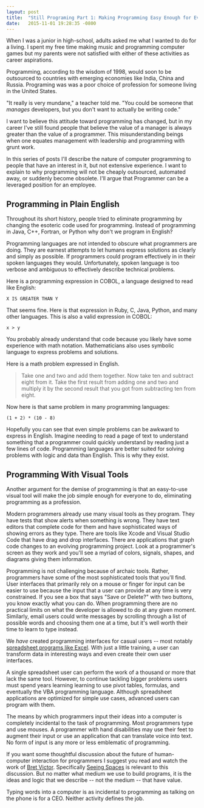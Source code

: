 ```yaml
---
layout: post
title:  "Still Programing Part 1: Making Programming Easy Enough for Everyone"
date:   2015-11-01 19:28:35 -0800
---
```


When I was a junior in high-school, adults asked me what I wanted to do for a
living. I spent my free time making music and programming computer games but my
parents were not satisfied with either of these activities as career
aspirations.

Programming, according to the wisdom of 1998, would soon to be outsourced to
countries with emerging economies like India, China and Russia.  Programing was
was a poor choice of profession for someone living in the United States.

"It really is very mundane," a teacher told me. "You could be someone that
_manages_ developers, but you don't want to actually be writing code."

I want to believe this attitude toward programming has changed, but in my career
I've still found people that believe the value of a manager is always greater
than the value of a programmer. This misunderstanding beings when one equates
management with leadership and programming with grunt work.

In this series of posts I'll describe the nature of computer programming to
people that have an interest in it, but not extensive experience.  I want to
explain to why programming will not be cheaply outsourced, automated away, or
suddenly become obsolete. I'll argue that Programmer can be a leveraged position
for an employee.

Programming in Plain English
----------------------------

Throughout its short history, people tried to eliminate programming by
changing the esoteric code used for programming. Instead of programming in
Java, C++, Fortran, or Python why don't we program in English?

Programming languages are not intended to obscure what programmers are doing.
They are earnest attempts to let humans express solutions as clearly and simply
as possible.  If programmers could program effectively in in their spoken
languages they would. Unfortunately, spoken language is too verbose and
ambiguous to effectively describe technical problems.

Here is a programming expression in COBOL, a language designed to read like English:

```
X IS GREATER THAN Y
```

That seems fine. Here is that expression in Ruby, C, Java, Python, and many
other languages. This is also a valid expression in COBOL:

```
x > y
```

You probably already understand that code because you likely have some
experience with math notation. Mathematicians also uses symbolic language to
express problems and solutions.

Here is a math problem expressed in English.

> Take one and two and add them together. Now take ten and subtract eight from it.
> Take the first result from adding one and two and multiply it by the second
> result that you got from subtracting ten from eight.

Now here is that same problem in many programming languages:

```
(1 + 2) * (10 - 8)
```

Hopefully you can see that even simple problems can be awkward to express in
English.  Imagine needing to read a page of text to understand something that a
programmer could quickly understand by reading just a few lines of code.
Programming languages are better suited for solving problems with logic and data
than English. This is why they exist.


Programming With Visual Tools
-----------------------------
Another argument for the demise of programming is that an easy-to-use visual
tool will make the job simple enough for everyone to do, eliminating programming
as a profession.

Modern programmers already use many visual tools as they program. They have
tests that show alerts when something is wrong.  They have text editors
that complete code for them and have sophisticated ways of showing errors as
they type. There are tools like Xcode and Visual Studio Code that have drag and
drop interfaces.  There are applications that graph code changes to an evolving
programming project.  Look at a programmer's screen as they work and you'll see
a myriad of colors, signals, shapes, and diagrams giving them information.

Programming is not challenging because of archaic tools. Rather, programmers
have some of the most sophisticated tools that you'll find.  User interfaces
that primarily rely on a mouse or finger for input can be easier to use because
the input that a user can provide at any time is very constrained.  If you see a
box that says "Save or Delete?" with two buttons, you know exactly what you can
do.  When programming there are no practical limits on what the developer is
allowed to do at any given moment. Similarly, email users could write messages by
scrolling through a list of possible words and choosing them one at a time,
but it's well worth their time to learn to type instead.

We _have_ created programming interfaces for casual users -- most notably
[spreadsheet programs like Excel](http://c2.com/cgi/wiki?MicrosoftExcelProgrammingLanguage).
With just a little training, a user can transform data in interesting ways and
even create their own user interfaces.

A single spreadsheet user can perform the work of a thousand or more that lack
the same tool. However, to continue tackling bigger problems users must spend
years learning learning to use pivot tables, formulas, and eventually the VBA
programming language.  Although spreadsheet applications are optimized for
simple use cases, advanced users can program with them.

The means by which programmers input their ideas into a computer is completely
incidental to the task of programming.  Most programmers type and use mouses. A
programmer with hand disabilities may use their feet to augment their input or
use an application that can translate voice into text. No form of input is any
more or less emblematic of programming.

If you want some thoughtful discussion about the future of human-computer
interaction for programmers I suggest you read and watch the work of [Bret
Victor](worrydream.com). Specifically [Seeing
Spaces](http://worrydream.com/SeeingSpaces/) is relevant to this discussion.
But no matter what medium we use to build programs, it is the ideas and logic
that we describe -- not the medium -- that have value.

Typing words into a computer is as incidental to programming as talking on the
phone is for a CEO. Neither activity defines the job.
